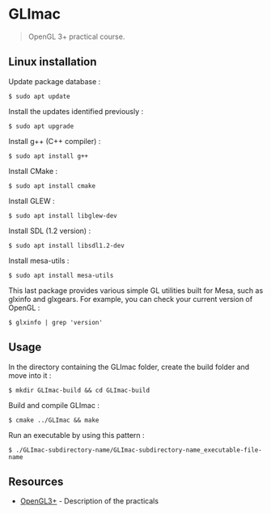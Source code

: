 # GLImac

> OpenGL 3+ practical course.

## Linux installation

Update package database :

```
$ sudo apt update
```

Install the updates identified previously :

```
$ sudo apt upgrade
```

Install g++ (C++ compiler) :

```
$ sudo apt install g++
```

Install CMake :

```
$ sudo apt install cmake
```

Install GLEW :

```
$ sudo apt install libglew-dev
```

Install SDL (1.2 version) :

```
$ sudo apt install libsdl1.2-dev
```

Install mesa-utils :

```
$ sudo apt install mesa-utils
```

This last package provides various simple GL utilities built for Mesa, such as glxinfo and glxgears.
For example, you can check your current version of OpenGL :

```
$ glxinfo | grep 'version'
```

## Usage

In the directory containing the GLImac folder, create the build folder and move into it :

```
$ mkdir GLImac-build && cd GLImac-build
```

Build and compile GLImac :

```
$ cmake ../GLImac && make
```

Run an executable by using this pattern :

```
$ ./GLImac-subdirectory-name/GLImac-subdirectory-name_executable-file-name
```

## Resources

- [OpenGL3+](http://igm.univ-mlv.fr/~biri/OpenGL/opengl.php) - Description of the practicals
